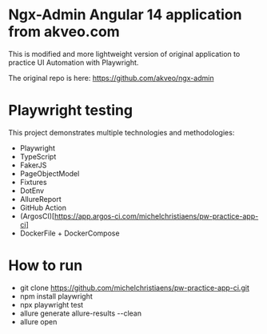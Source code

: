 # Ngx-Admin Angular 14 application from akveo.com

This is modified and more lightweight version of original application to practice UI Automation with Playwright.

The original repo is here: https://github.com/akveo/ngx-admin

# Playwright testing

This project demonstrates multiple technologies and methodologies:

- Playwright
- TypeScript
- FakerJS
- PageObjectModel
- Fixtures
- DotEnv
- AllureReport
- GitHub Action
- (ArgosCI)[https://app.argos-ci.com/michelchristiaens/pw-practice-app-ci]
- DockerFile + DockerCompose

# How to run

- git clone https://github.com/michelchristiaens/pw-practice-app-ci.git
- npm install playwright
- npx playwright test
- allure generate allure-results --clean
- allure open
